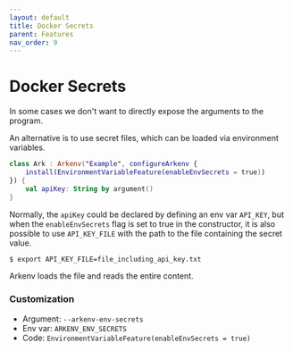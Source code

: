 ```yaml
---
layout: default
title: Docker Secrets
parent: Features
nav_order: 9
---
```


# Docker Secrets

In some cases we don't want to directly expose the arguments to the program. 

An alternative is to use secret files, which can be loaded via environment variables. 

```kotlin
class Ark : Arkenv("Example", configureArkenv {
    install(EnvironmentVariableFeature(enableEnvSecrets = true))
}) {
    val apiKey: String by argument()
}
```

Normally, the `apiKey` could be declared by defining an env var `API_KEY`, 
but when the `enableEnvSecrets` flag is set to true in the constructor, 
it is also possible to use `API_KEY_FILE` with the path to the file containing the secret value. 

```bash
$ export API_KEY_FILE=file_including_api_key.txt
```

Arkenv loads the file and reads the entire content. 

### Customization

* Argument: `--arkenv-env-secrets`
* Env var: `ARKENV_ENV_SECRETS`
* Code: `EnvironmentVariableFeature(enableEnvSecrets = true)`
